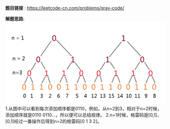 **题目链接** :
https://leetcode-cn.com/problems/gray-code/

**解题思路**:
![Image](https://github.com/WeifaGan/MyLeetCode/blob/master/Image/graycode.png)
1.从图中可以看到每次添加顺序都是0110，例如，从n=2到3，相对于n=2时候，添加顺序就是0110 0110...，所以便可以总结规律。
2.n=1时候，格雷码是[0,1]，[0,1]经过一番操作后得到n=2的格雷码[0 1 3 2]。
